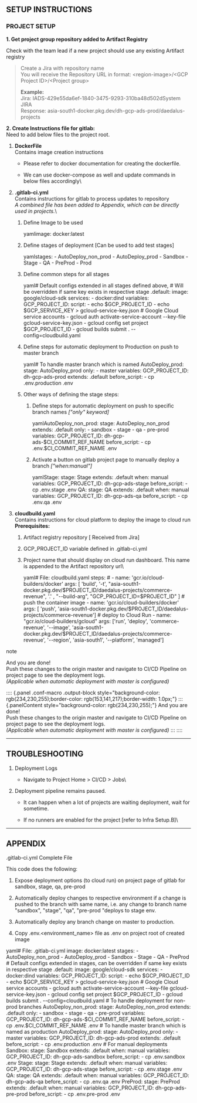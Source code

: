 ## SETUP INSTRUCTIONS

### PROJECT SETUP 

**1. Get project group repository added to Artifact Registry**

Check with the team lead if a new project should use any existing
Artifact registry

> Create a Jira with repository name\
> You will receive the Repository URL in format: \<region-image\>/\<GCP
> Project ID\>/\<Project group\>
>
> **Example:**\
> Jira: IADS-429e55da6ef-1840-3475-9293-310ba48d502dSystem JIRA\
> Response: asia-south1-docker.pkg.dev/dh-gcp-ads-prod/daedalus-projects

**2. Create Instructions file for gitlab:**\
Need to add below files to the project root.

1.  **DockerFile**\
    Contains image creation instructions

    - Please refer to docker documentation for creating the dockerfile.

    - We can use docker-compose as well and update commands in below
      files accordingly\

2.  **.gitlab-ci.yml**\
    Contains instructions for gitlab to process updates to repository\
    *A combined file has been added to Appendix, which can be directly
    used in projects.*\

    1.  Define Image to be used

        yamlimage: docker:latest

    2.  Define stages of deployment \[Can be used to add test stages\]

        yamlstages: - AutoDeploy_non_prod - AutoDeploy_prod - Sandbox -
        Stage - QA - PreProd - Prod

    3.  Define common steps for all stages

        yaml# Default configs extended in all stages defined above, \#
        Will be overridden if same key exists in respective stage
        .default: image: google/cloud-sdk services: - docker:dind
        variables: GCP_PROJECT_ID: script: - echo \$GCP_PROJECT_ID -
        echo \$GCP_SERVICE_KEY \> gcloud-service-key.json \# Google
        Cloud service accounts - gcloud auth activate-service-account
        \--key-file gcloud-service-key.json - gcloud config set project
        \$GCP_PROJECT_ID - gcloud builds submit .
        \--config=cloudbuild.yaml

    4.  Define steps for automatic deployment to Production on push to
        master branch

        yaml# To handle master branch which is named AutoDeploy_prod:
        stage: AutoDeploy_prod only: - master variables: GCP_PROJECT_ID:
        dh-gcp-ads-prod extends: .default before_script: - cp
        .env.production .env

    5.  Other ways of defining the stage steps:

        1.  Define steps for automatic deployment on push to specific
            branch names *\["only" keyword\]*

            yamlAutoDeploy_non_prod: stage: AutoDeploy_non_prod extends:
            .default only: - sandbox - stage - qa - pre-prod variables:
            GCP_PROJECT_ID: dh-gcp-ads-\$CI_COMMIT_REF_NAME
            before_script: - cp .env.\$CI_COMMIT_REF_NAME .env

        2.  Activate a button on gitlab project page to manually deploy
            a branch *\["when:manual"\]*

            yamlStage: stage: Stage extends: .default when: manual
            variables: GCP_PROJECT_ID: dh-gcp-ads-stage before_script: -
            cp .env.stage .env QA: stage: QA extends: .default when:
            manual variables: GCP_PROJECT_ID: dh-gcp-ads-qa
            before_script: - cp .env.qa .env

3.  **cloudbuild.yaml**\
    Contains instructions for cloud platform to deploy the image to
    cloud run\
    **Prerequisites:**

    1.  Artifact registry repository \[ Received from Jira\]

    2.  GCP_PROJECT_ID variable defined in .gitlab-ci.yml

    3.  Project name that should display on cloud run dashboard. This
        name is appended to the Artifact repository url\

        yaml# File: cloudbuild.yaml steps: \# - name:
        \'gcr.io/cloud-builders/docker\' args: \[ \'build\', \'-t\',
        \"asia-south1-docker.pkg.dev/\$PROJECT_ID/daedalus-projects/commerce-revenue\",
        \'.\' , \"\--build-arg\", \"GCP_PROJECT_ID=\$PROJECT_ID\" \] \#
        push the container image - name:
        \'gcr.io/cloud-builders/docker\' args: \[ \'push\',
        \'asia-south1-docker.pkg.dev/\$PROJECT_ID/daedalus-projects/commerce-revenue\'\]
        \# deploy to Cloud Run - name: \"gcr.io/cloud-builders/gcloud\"
        args: \[\'run\', \'deploy\', \'commerce-revenue\', \'\--image\',
        \'asia-south1-docker.pkg.dev/\$PROJECT_ID/daedalus-projects/commerce-revenue\',
        \'\--region\', \'asia-south1\', \'\--platform\', \'managed\'\]

note

And you are done!\
Push these changes to the origin master and navigate to CI/CD Pipeline
on project page to see the deployment logs.\
*(Applicable when automatic deployment with master is configured)*

:::: {.panel .conf-macro .output-block style="background-color: rgb(234,230,255);border-color: rgb(153,141,217);border-width: 1.0px;"}
::: {.panelContent style="background-color: rgb(234,230,255);"}
And you are done!\
Push these changes to the origin master and navigate to CI/CD Pipeline
on project page to see the deployment logs.\
*(Applicable when automatic deployment with master is configured)*
:::
::::

------------------------------------------------------------------------

## TROUBLESHOOTING

1.  Deployment Logs

    - Navigate to Project Home \> CI/CD \> Jobs\

2.  Deployment pipeline remains paused.

    - It can happen when a lot of projects are waiting deployment, wait
      for sometime.

    - If no runners are enabled for the project \[refer to Infra
      Setup.B\]\

------------------------------------------------------------------------

## APPENDIX

.gitlab-ci.yml Complete File

This code does the following:

1.  Expose deployment options (to cloud run) on project page of gitlab
    for sandbox, stage, qa, pre-prod

2.  Automatically deploy changes to respective environment if a change
    is pushed to the branch with same name, i.e. any change to branch
    name "sandbox", "stage", "qa", "pre-prod "deploys to stage env.

3.  Automatically deploy any branch change on master to production.

4.  Copy .env.\<environment_name\> file as .env on project root of
    created image

yaml# File: .gitlab-ci.yml image: docker:latest stages: -
AutoDeploy_non_prod - AutoDeploy_prod - Sandbox - Stage - QA - PreProd
\# Default configs extended in stages, can be overridden if same key
exists in respective stage .default: image: google/cloud-sdk services: -
docker:dind variables: GCP_PROJECT_ID: script: - echo \$GCP_PROJECT_ID -
echo \$GCP_SERVICE_KEY \> gcloud-service-key.json \# Google Cloud
service accounts - gcloud auth activate-service-account \--key-file
gcloud-service-key.json - gcloud config set project \$GCP_PROJECT_ID -
gcloud builds submit . \--config=cloudbuild.yaml \# To handle deployment
for non-prod branches AutoDeploy_non_prod: stage: AutoDeploy_non_prod
extends: .default only: - sandbox - stage - qa - pre-prod variables:
GCP_PROJECT_ID: dh-gcp-ads-\$CI_COMMIT_REF_NAME before_script: - cp
.env.\$CI_COMMIT_REF_NAME .env \# To handle master branch which is named
as production AutoDeploy_prod: stage: AutoDeploy_prod only: - master
variables: GCP_PROJECT_ID: dh-gcp-ads-prod extends: .default
before_script: - cp .env.production .env \# For manual deployments
Sandbox: stage: Sandbox extends: .default when: manual variables:
GCP_PROJECT_ID: dh-gcp-ads-sandbox before_script: - cp .env.sandbox .env
Stage: stage: Stage extends: .default when: manual variables:
GCP_PROJECT_ID: dh-gcp-ads-stage before_script: - cp .env.stage .env QA:
stage: QA extends: .default when: manual variables: GCP_PROJECT_ID:
dh-gcp-ads-qa before_script: - cp .env.qa .env PreProd: stage: PreProd
extends: .default when: manual variables: GCP_PROJECT_ID:
dh-gcp-ads-pre-prod before_script: - cp .env.pre-prod .env

